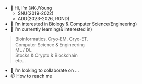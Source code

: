 - 👋 Hi, I’m @KJYoung
    * SNU(2019-2022)
    * ADD(2023-2026, ROND)
- 👀 I’m interested in Biology & Computer Science(Engineering)
- 🌱 I’m currently learning(& interested in)
> Bioinformatics. Cryo-EM. Cryo-ET.   
> Computer Science & Engineering   
> ML / DL   
> Stocks & Crypto & Blockchain   
> etc...
- 💞️ I’m looking to collaborate on ...
- 📫 How to reach me 

<!---
KJYoung/KJYoung is a ✨ special ✨ repository because its `README.md` (this file) appears on your GitHub profile.
You can click the Preview link to take a look at your changes.
--->

